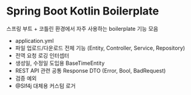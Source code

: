 # Spring Boot Kotlin Boilerplate
스프링 부트 + 코틀린 환경에서 자주 사용하는 boilerplate 기능 모음

- application.yml 
- 파일 업로드/다운로드 전체 기능 (Entity, Controller, Service, Repository)
- 전역 요청 로깅 인터셉터
- 생성일, 수정일 도입용 BaseTimeEntity
- REST API 관련 공통 Response DTO (Error, Bool, BadRequest)
- 검증 예외
- @Slf4j 대체용 커스텀 로거
